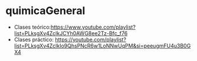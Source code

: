 # quimicaGeneral

- Clases teórico:https://www.youtube.com/playlist?list=PLksgXv4ZclkJCYh0AWG8ee2Tz-Bfc_f76
- Clases práctico: https://youtube.com/playlist?list=PLksgXv4ZclkIo9QhsPNcR6w1LoNNwUqPM&si=peeugmFU4u3B0GX4
